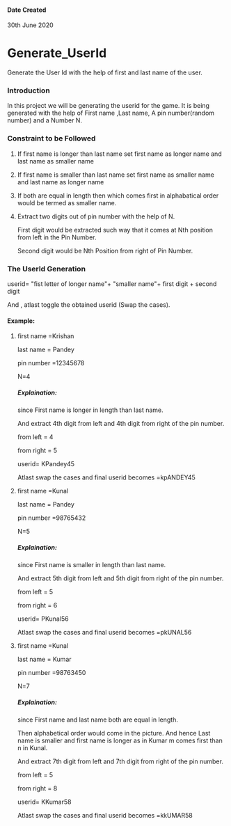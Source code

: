 #### Date Created
30th June 2020

# Generate_UserId
Generate the User Id with the help of first and last name of the user.

### Introduction
In this project we will be generating the userid for the game.
It is being generated with the help of First name ,Last name, A pin number(random number)
and a Number N.

### Constraint to be Followed

1. If first name is longer than last name  set first name as longer name and last name as smaller name
2. If first name is smaller than last name  set first name as smaller name and last name as longer name
3. If both are equal in length then which comes first in alphabatical order would be termed as smaller name.
4. Extract two digits out of pin number with the help of N.

	First digit would be extracted such way that it comes at Nth position from left in the Pin Number.

	Second digit would be Nth Position from right of Pin Number.

### The UserId Generation

userid= "fist letter of longer name"+ "smaller name"+ first digit + second digit

And , atlast toggle the obtained userid (Swap the cases).


#### Example:

1. first name =Krishan

    last name = Pandey

    pin number =12345678

    N=4

    ##### Explaination:

	since First name is longer in length than last name.

	And extract 4th digit from left and 4th digit from right of the pin number.

	from left = 4

	from right = 5

	userid= KPandey45

	Atlast swap the cases and final userid becomes =kpANDEY45

2. first name =Kunal

    last name = Pandey

    pin number =98765432

    N=5

    ##### Explaination:

	since First name is smaller in length than last name.

	And extract 5th digit from left and 5th digit from right of the pin number.

	from left = 5

	from right = 6

	userid= PKunal56

	Atlast swap the cases and final userid becomes =pkUNAL56

3. first name =Kunal

    last name = Kumar

    pin number =98763450

    N=7

    ##### Explaination:

	since First name and last name both are equal in length.

	Then alphabetical order would come in the picture. And hence Last name is smaller and first name is longer 
	as in Kumar m comes first than n in Kunal.

	And extract 7th digit from left and 7th digit from right of the pin number.

	from left = 5

	from right = 8

	userid= KKumar58

	Atlast swap the cases and final userid becomes =kkUMAR58


